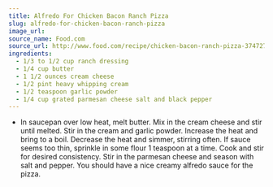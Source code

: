 ```yaml
---
title: Alfredo For Chicken Bacon Ranch Pizza
slug: alfredo-for-chicken-bacon-ranch-pizza
image_url:
source_name: Food.com
source_url: http://www.food.com/recipe/chicken-bacon-ranch-pizza-374727
ingredients:
  - 1/3 to 1/2 cup ranch dressing
  - 1/4 cup butter
  - 1 1/2 ounces cream cheese
  - 1/2 pint heavy whipping cream
  - 1/2 teaspoon garlic powder
  - 1/4 cup grated parmesan cheese salt and black pepper
---
```


* In saucepan over low heat, melt butter. Mix in the cream cheese and stir until melted. Stir in the cream and garlic powder. Increase the heat and bring to a boil. Decrease the heat and simmer, stirring often. If sauce seems too thin, sprinkle in some flour 1 teaspoon at a time. Cook and stir for desired consistency. Stir in the parmesan cheese and season with salt and pepper. You should have a nice creamy alfredo sauce for the pizza.
